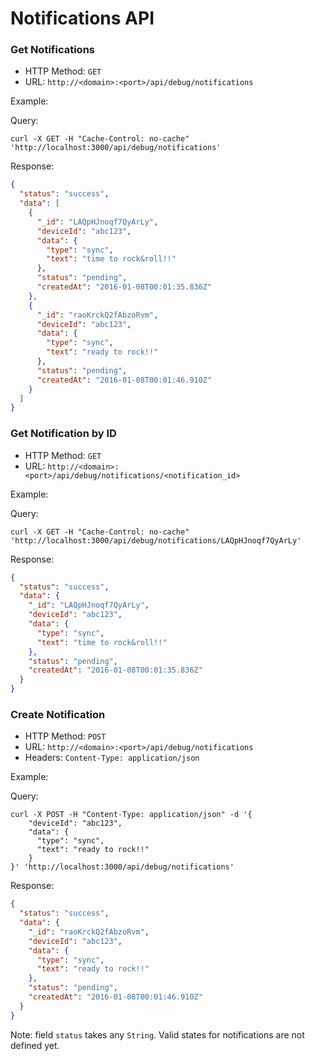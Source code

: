 # Notifications API

### Get Notifications
+ HTTP Method: `GET`
+ URL: `http://<domain>:<port>/api/debug/notifications`

Example:

Query:

```
curl -X GET -H "Cache-Control: no-cache" 'http://localhost:3000/api/debug/notifications'
```
Response:
```json
{
  "status": "success",
  "data": [
    {
      "_id": "LAQpHJnoqf7QyArLy",
      "deviceId": "abc123",
      "data": {
        "type": "sync",
        "text": "time to rock&roll!!"
      },
      "status": "pending",
      "createdAt": "2016-01-08T00:01:35.836Z"
    },
    {
      "_id": "raoKrckQ2fAbzoRvm",
      "deviceId": "abc123",
      "data": {
        "type": "sync",
        "text": "ready to rock!!"
      },
      "status": "pending",
      "createdAt": "2016-01-08T00:01:46.910Z"
    }
  ]
}
```
### Get Notification by ID
+ HTTP Method: `GET`
+ URL: `http://<domain>:<port>/api/debug/notifications/<notification_id>`

Example:

Query:

```
curl -X GET -H "Cache-Control: no-cache" 'http://localhost:3000/api/debug/notifications/LAQpHJnoqf7QyArLy'
```
Response:
```json
{
  "status": "success",
  "data": {
    "_id": "LAQpHJnoqf7QyArLy",
    "deviceId": "abc123",
    "data": {
      "type": "sync",
      "text": "time to rock&roll!!"
    },
    "status": "pending",
    "createdAt": "2016-01-08T00:01:35.836Z"
  }
}
```
### Create Notification
+ HTTP Method: `POST`
+ URL: `http://<domain>:<port>/api/debug/notifications`
+ Headers: `Content-Type: application/json`

Example:

Query:

```
curl -X POST -H "Content-Type: application/json" -d '{
    "deviceId": "abc123",
    "data": {
      "type": "sync",
      "text": "ready to rock!!"
    }
}' 'http://localhost:3000/api/debug/notifications'
```
Response:
```json
{
  "status": "success",
  "data": {
    "_id": "raoKrckQ2fAbzoRvm",
    "deviceId": "abc123",
    "data": {
      "type": "sync",
      "text": "ready to rock!!"
    },
    "status": "pending",
    "createdAt": "2016-01-08T00:01:46.910Z"
  }
}
```
Note: field `status` takes any `String`. Valid states for notifications are not defined yet.
